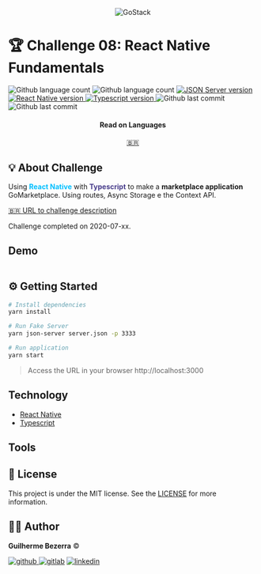<p align="center">
    <img alt="GoStack" src="https://i.lensdump.com/i/jCEM0c.png" />
</p>

# :trophy: Challenge 08: React Native Fundamentals

<p align="left">
    <img alt="Github language count" src="https://img.shields.io/github/languages/count/gbdsantos/bootcamp-gostack-challenge-08">

  <img alt="Github language count" src="https://img.shields.io/github/languages/top/gbdsantos/bootcamp-gostack-challenge-08">

  <a href="https://github.com/typicode/json-server">
    <img alt="JSON Server version" src="https://img.shields.io/github/package-json/dependency-version/gbdsantos/bootcamp-gostack-challenge-08/json-server">
  </a>

  <a href="https://yarnpkg.com/">
    <img alt="React Native version" src="https://img.shields.io/github/package-json/dependency-version/gbdsantos/bootcamp-gostack-challenge-08/react-native">
  </a>

  <a href="https://www.typescriptlang.org/">
    <img alt="Typescript version" src="https://img.shields.io/github/package-json/dependency-version/gbdsantos/bootcamp-gostack-challenge-08/dev/typescript">
  </a>

  <img alt="Github last commit" src="https://wakatime.com/badge/github/gbdsantos/bootcamp-gostack-challenge-08.svg">

  <img alt="Github last commit" src="https://img.shields.io/github/last-commit/gbdsantos/bootcamp-gostack-challenge-08">
</p>

<div align="center">
  <h4 align="center">Read on Languages</h4>
  <a href="https://github.com/gbdsantos/bootcamp-gostack-challenge-08/blob/master/README-PT-BR.md">🇧🇷
  </a>
</div>

## :bulb: About Challenge

Using <span style="color:deepskyblue; font-weight:bold;">React Native</span> with <span style="color:darkslateblue; font-weight:bold;">Typescript</span> to make a **marketplace application** GoMarketplace. Using routes, Async Storage e the Context API.

[:brazil: URL to challenge description](https://github.com/Rocketseat/bootcamp-gostack-desafios/tree/master/desafio-fundamentos-react-native)

Challenge completed on 2020-07-xx.

## Demo

<img alt="" src="" />

## :gear: Getting Started

```Bash
# Install dependencies
yarn install

# Run Fake Server
yarn json-server server.json -p 3333

# Run application
yarn start
```

> Access the URL in your browser http://localhost:3000

## Technology

- [React Native](https://reactnative.dev/)
- [Typescript](https://www.typescriptlang.org/)

## Tools

## :memo: License

This project is under the MIT license. See the [LICENSE]() for more information.

## :man_astronaut: Author

**Guilherme Bezerra** ©️

[![github](http://ap.imagensbrasil.org/images/2018/12/10/github-logo-1.png) ](http://www.github.com/gbdsantos)
[![gitlab](http://ap.imagensbrasil.org/images/2018/12/10/gitlab-32.png)](https://gitlab.com/gbdsantos1)
[![linkedin](http://ap.imagensbrasil.org/images/2018/12/10/linkedin-1.png)](https://www.linkedin.com/in/gbdsantos/)
